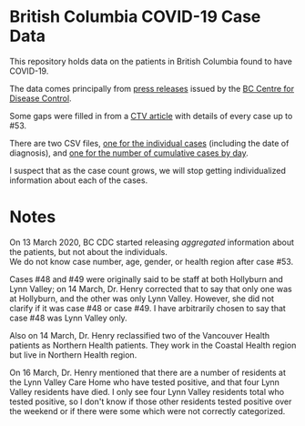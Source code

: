 # British Columbia COVID-19 Case Data

This repository holds data on the patients in British Columbia found to have  COVID-19.

The data comes principally from
[press releases](http://www.bccdc.ca/about/news-stories/stories/2020/information-on-novel-coronavirus) issued by the
[BC Centre for Disease Control](http://www.bccdc.ca/).

Some gaps were filled in from a
[CTV article](https://bc.ctvnews.ca/timeline-every-case-of-covid-19-identified-in-british-columbia-1.4845820)
with details of every case up to #53.

There are two CSV files,
[one for the individual cases](cases.csv)
(including the date of diagnosis),
and
[one for the number of cumulative cases by day](cumulativeCases.csv).

I suspect that as the case count grows, we will stop getting individualized information
about each of the cases.

# Notes
On 13 March 2020, BC CDC started releasing *aggregated* information about
the patients, but not about the individuals.  
We do not know case number, age, gender, or health region after case #53.

Cases #48 and #49 were originally said to be staff at both Hollyburn and Lynn
Valley; on 14 March, Dr. Henry corrected that to say that only one was at Hollyburn,
and the other was only Lynn Valley.  However, she did not clarify if it was case #48
or case #49.  I have arbitrarily chosen to say that case #48 was Lynn Valley only.

Also on 14 March, Dr. Henry reclassified two of the Vancouver Health patients
as Northern Health patients.  They work in the Coastal Health region but live in 
Northern Health region.

On 16 March, Dr. Henry mentioned that there are a number of residents at the Lynn Valley
Care Home who have tested positive, and that four Lynn Valley residents have died.
I only see four Lynn Valley residents total who tested positive, so I don't know if
those other residents tested positive over the weekend or if there were some which 
were not correctly categorized.



